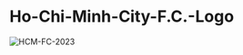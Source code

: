 # Ho-Chi-Minh-City-F.C.-Logo
![HCM-FC-2023](https://user-images.githubusercontent.com/122371418/211565741-d4e7d567-b621-4fe0-9087-c628cb383e9c.png)
